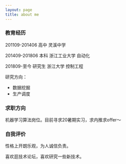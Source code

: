 ```yaml
---
layout: page
title: about me
---
```


### 教育经历 ###
201109-201406 高中 灵溪中学

201409-201806 本科 浙江工业大学 自动化

201809-至今 研究生 浙江大学 控制工程

研究方向：
- 数据挖掘
- 生产调度

### 求职方向 ###

机器学习算法岗位。目前寻求20暑期实习，求内推求offer～

### 自我评价 ###
性格上开朗乐观，为人诚信负责。

喜欢逛技术论坛，喜欢研究一些新技术。
